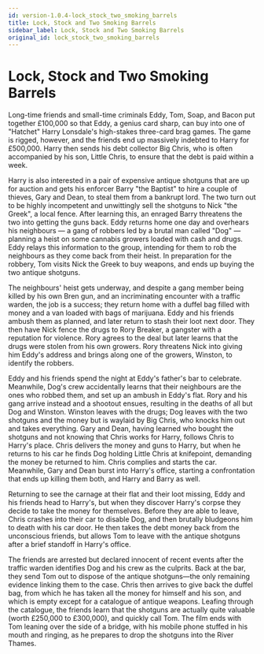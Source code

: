 ```yaml
---
id: version-1.0.4-lock_stock_two_smoking_barrels
title: Lock, Stock and Two Smoking Barrels
sidebar_label: Lock, Stock and Two Smoking Barrels
original_id: lock_stock_two_smoking_barrels
---
```


# Lock, Stock and Two Smoking Barrels

Long-time friends and small-time criminals Eddy, Tom, Soap, and Bacon put together £100,000 so that Eddy, a genius card sharp, can buy into one of "Hatchet" Harry Lonsdale's high-stakes three-card brag games. The game is rigged, however, and the friends end up massively indebted to Harry for £500,000. Harry then sends his debt collector Big Chris, who is often accompanied by his son, Little Chris, to ensure that the debt is paid within a week.

Harry is also interested in a pair of expensive antique shotguns that are up for auction and gets his enforcer Barry "the Baptist" to hire a couple of thieves, Gary and Dean, to steal them from a bankrupt lord. The two turn out to be highly incompetent and unwittingly sell the shotguns to Nick "the Greek", a local fence. After learning this, an enraged Barry threatens the two into getting the guns back. Eddy returns home one day and overhears his neighbours — a gang of robbers led by a brutal man called "Dog" — planning a heist on some cannabis growers loaded with cash and drugs. Eddy relays this information to the group, intending for them to rob the neighbours as they come back from their heist. In preparation for the robbery, Tom visits Nick the Greek to buy weapons, and ends up buying the two antique shotguns.

The neighbours' heist gets underway, and despite a gang member being killed by his own Bren gun, and an incriminating encounter with a traffic warden, the job is a success; they return home with a duffel bag filled with money and a van loaded with bags of marijuana. Eddy and his friends ambush them as planned, and later return to stash their loot next door. They then have Nick fence the drugs to Rory Breaker, a gangster with a reputation for violence. Rory agrees to the deal but later learns that the drugs were stolen from his own growers. Rory threatens Nick into giving him Eddy's address and brings along one of the growers, Winston, to identify the robbers.

Eddy and his friends spend the night at Eddy's father's bar to celebrate. Meanwhile, Dog's crew accidentally learns that their neighbours are the ones who robbed them, and set up an ambush in Eddy's flat. Rory and his gang arrive instead and a shootout ensues, resulting in the deaths of all but Dog and Winston. Winston leaves with the drugs; Dog leaves with the two shotguns and the money but is waylaid by Big Chris, who knocks him out and takes everything. Gary and Dean, having learned who bought the shotguns and not knowing that Chris works for Harry, follows Chris to Harry's place. Chris delivers the money and guns to Harry, but when he returns to his car he finds Dog holding Little Chris at knifepoint, demanding the money be returned to him. Chris complies and starts the car. Meanwhile, Gary and Dean burst into Harry's office, starting a confrontation that ends up killing them both, and Harry and Barry as well.

Returning to see the carnage at their flat and their loot missing, Eddy and his friends head to Harry's, but when they discover Harry's corpse they decide to take the money for themselves. Before they are able to leave, Chris crashes into their car to disable Dog, and then brutally bludgeons him to death with his car door. He then takes the debt money back from the unconscious friends, but allows Tom to leave with the antique shotguns after a brief standoff in Harry's office.

The friends are arrested but declared innocent of recent events after the traffic warden identifies Dog and his crew as the culprits. Back at the bar, they send Tom out to dispose of the antique shotguns—the only remaining evidence linking them to the case. Chris then arrives to give back the duffel bag, from which he has taken all the money for himself and his son, and which is empty except for a catalogue of antique weapons. Leafing through the catalogue, the friends learn that the shotguns are actually quite valuable (worth £250,000 to £300,000), and quickly call Tom. The film ends with Tom leaning over the side of a bridge, with his mobile phone stuffed in his mouth and ringing, as he prepares to drop the shotguns into the River Thames.